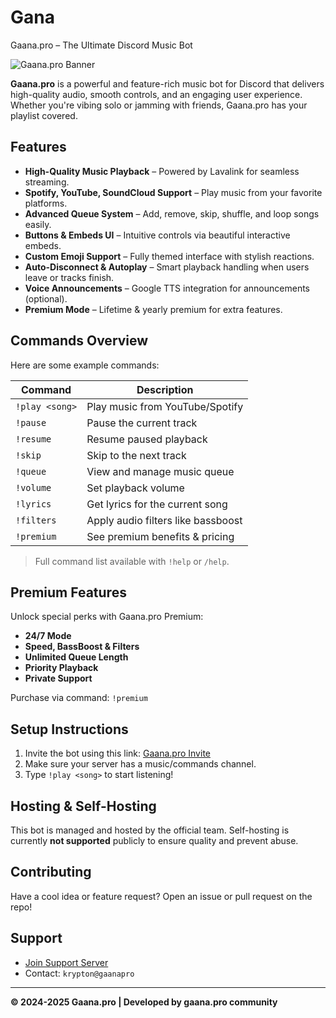 # Gana
  Gaana.pro – The Ultimate Discord Music Bot

![Gaana.pro Banner](https://media.discordapp.net/attachments/1345163187267436584/1361260174446301296/J6WmwNe.png?ex=681a7414&is=68192294&hm=fbd8b7e6498e059d43126eef63edbce89dc851948f0b5febe7b9245ef6c5f11e&)

**Gaana.pro** is a powerful and feature-rich music bot for Discord that delivers high-quality audio, smooth controls, and an engaging user experience. Whether you're vibing solo or jamming with friends, Gaana.pro has your playlist covered.

## Features

- **High-Quality Music Playback** – Powered by Lavalink for seamless streaming.
- **Spotify, YouTube, SoundCloud Support** – Play music from your favorite platforms.
- **Advanced Queue System** – Add, remove, skip, shuffle, and loop songs easily.
- **Buttons & Embeds UI** – Intuitive controls via beautiful interactive embeds.
- **Custom Emoji Support** – Fully themed interface with stylish reactions.
- **Auto-Disconnect & Autoplay** – Smart playback handling when users leave or tracks finish.
- **Voice Announcements** – Google TTS integration for announcements (optional).
- **Premium Mode** – Lifetime & yearly premium for extra features.

## Commands Overview

Here are some example commands:

| Command        | Description                       |
|----------------|-----------------------------------|
| `!play <song>` | Play music from YouTube/Spotify   |
| `!pause`       | Pause the current track           |
| `!resume`      | Resume paused playback            |
| `!skip`        | Skip to the next track            |
| `!queue`       | View and manage music queue       |
| `!volume`      | Set playback volume               |
| `!lyrics`      | Get lyrics for the current song   |
| `!filters`     | Apply audio filters like bassboost|
| `!premium`     | See premium benefits & pricing    |

> Full command list available with `!help` or `/help`.

## Premium Features

Unlock special perks with Gaana.pro Premium:

- **24/7 Mode**
- **Speed, BassBoost & Filters**
- **Unlimited Queue Length**
- **Priority Playback**
- **Private Support**

Purchase via command: `!premium`

## Setup Instructions

1. Invite the bot using this link: [Gaana.pro Invite](https://discord.com/oauth2/authorize?client_id=980139587349401630&scope=bot+applications.commands&permissions=8)
2. Make sure your server has a music/commands channel.
3. Type `!play <song>` to start listening!

## Hosting & Self-Hosting

This bot is managed and hosted by the official team. Self-hosting is currently **not supported** publicly to ensure quality and prevent abuse.

## Contributing

Have a cool idea or feature request? Open an issue or pull request on the repo!

## Support

- [Join Support Server](https://discord.gg/gaana-pro-community-tm-1059218949184688158)
- Contact: `krypton@gaanapro`

---

**© 2024-2025 Gaana.pro | Developed by gaana.pro community**

